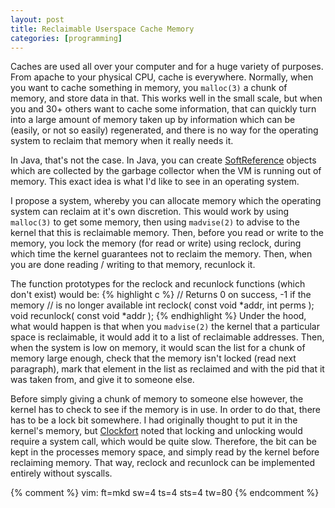 ```yaml
---
layout: post
title: Reclaimable Userspace Cache Memory
categories: [programming]
---
```


Caches are used all over your computer and for a huge variety of purposes. From
apache to your physical CPU, cache is everywhere. Normally, when you want to
cache something in memory, you `malloc(3)` a chunk of memory, and store
data in that. This works well in the small scale, but when you and 30+ others
want to cache some information, that can quickly turn into a large amount of
memory taken up by information which can be (easily, or not so easily)
regenerated, and there is no way for the operating system to reclaim that memory
when it really needs it.

In Java, that's not the case. In Java, you can create
[SoftReference](http://java.sun.com/javase/6/docs/api/java/lang/ref/SoftReference.html)
objects which are collected by the garbage collector when the VM is running out
of memory. This exact idea is what I'd like to see in an operating system.

I propose a system, whereby you can allocate memory which the operating system
can reclaim at it's own discretion. This would work by using `malloc(3)`
to get some memory, then using `madvise(2)` to advise to the kernel that
this is reclaimable memory. Then, before you read or write to the memory, you
lock the memory (for read or write) using reclock, during which time the kernel
guarantees not to reclaim the memory. Then, when you are done reading / writing
to that memory, recunlock it.

The function prototypes for the reclock and recunlock functions (which don't
exist) would be:
{% highlight c %}
// Returns 0 on success, -1 if the memory
// is no longer available
int reclock( const void *addr, int perms );
void recunlock( const void *addr );
{% endhighlight %}
Under the hood, what would happen is that when you `madvise(2)` the kernel that
a particular space is reclaimable, it would add it to a list of reclaimable
addresses. Then, when the system is low on memory, it would scan the list for a
chunk of memory large enough, check that the memory isn't locked (read next
paragraph), mark that element in the list as reclaimed and with the pid that it
was taken from, and give it to someone else.

Before simply giving a chunk of memory to someone else however, the kernel has
to check to see if the memory is in use. In order to do that, there has to be a
lock bit somewhere. I had originally thought to put it in the kernel's memory,
but [Clockfort](http://www.clockfort.com) noted that locking and unlocking would
require a system call, which would be quite slow. Therefore, the bit can be kept
in the processes memory space, and simply read by the kernel before reclaiming
memory. That way, reclock and recunlock can be implemented entirely without
syscalls.

{% comment %}
vim: ft=mkd sw=4 ts=4 sts=4 tw=80
{% endcomment %}
